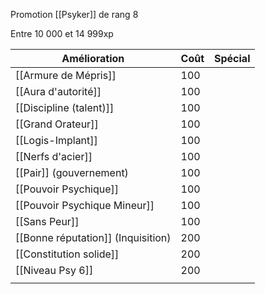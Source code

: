 Promotion [[Psyker]] de rang 8

Entre 10 000 et 14 999xp

| Amélioration                       | Coût | Spécial |
| ---------------------------------- | ---- | ------- |
| [[Armure de Mépris]]               | 100  |         |
| [[Aura d'autorité]]                | 100  |         |
| [[Discipline (talent)]]            | 100  |         |
| [[Grand Orateur]]                  | 100  |         |
| [[Logis-Implant]]                  | 100  |         |
| [[Nerfs d'acier]]                  | 100  |         |
| [[Pair]] (gouvernement)            | 100  |         |
| [[Pouvoir Psychique]]              | 100  |         |
| [[Pouvoir Psychique Mineur]]       | 100  |         |
| [[Sans Peur]]                      | 100  |         |
| [[Bonne réputation]] (Inquisition) | 200  |         |
| [[Constitution solide]]            | 200  |         |
| [[Niveau Psy 6]]                   | 200  |         |
|                                    |      |         |
